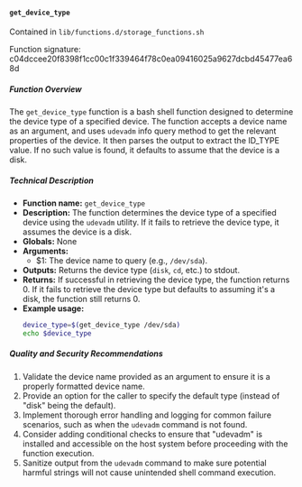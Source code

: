 #### `get_device_type`

Contained in `lib/functions.d/storage_functions.sh`

Function signature: c04dccee20f8398f1cc00c1f339464f78c0ea09416025a9627dcbd45477ea68d

##### Function Overview
The `get_device_type` function is a bash shell function designed to determine the device type of a specified device. The function accepts a device name as an argument, and uses `udevadm` info query method to get the relevant properties of the device. It then parses the output to extract the ID_TYPE value. If no such value is found, it defaults to assume that the device is a disk.

##### Technical Description
- **Function name:** `get_device_type`
- **Description:** The function determines the device type of a specified device using the `udevadm` utility. If it fails to retrieve the device type, it assumes the device is a disk.
- **Globals:** None
- **Arguments:** 
    - $1: The device name to query (e.g., `/dev/sda`).
- **Outputs:** Returns the device type (`disk`, `cd`, etc.) to stdout.
- **Returns:** If successful in retrieving the device type, the function returns 0. If it fails to retrieve the device type but defaults to assuming it's a disk, the function still returns 0.
- **Example usage:**
  ```bash
  device_type=$(get_device_type /dev/sda)
  echo $device_type
  ```

##### Quality and Security Recommendations
1. Validate the device name provided as an argument to ensure it is a properly formatted device name.
2. Provide an option for the caller to specify the default type (instead of "disk" being the default).
3. Implement thorough error handling and logging for common failure scenarios, such as when the `udevadm` command is not found.
4. Consider adding conditional checks to ensure that "udevadm" is installed and accessible on the host system before proceeding with the function execution.
5. Sanitize output from the `udevadm` command to make sure potential harmful strings will not cause unintended shell command execution.


